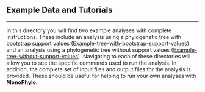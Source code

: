 ## Example Data and Tutorials

---------------

In this directory you will find two example analyses with complete instructions. These include an analysis using a phylogenetic tree with bootstrap support values ([Example-tree-with-bootstrap-support-values](https://github.com/dportik/MonoPhylo/tree/master/Example-data/Example-tree-with-bootstrap-support-values)) and an analysis using a phylogenetic tree without support values ([Example-tree-without-support-values](https://github.com/dportik/MonoPhylo/tree/master/Example-data/Example-tree-without-support-values)). Navigating to each of these directories will allow you to see the specific commands used to run the analysis. In addition, the complete set of input files and output files for the analysis is provided. These should be useful for helping to run your own analyses with **MonoPhylo**.